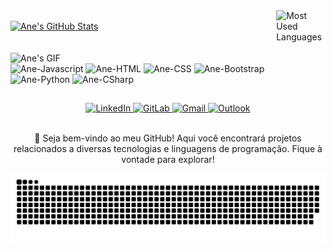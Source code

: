<div style="display: flex; justify-content: space-between; align-items: center;">
  <a href="https://github.com/AneDuarte">
    <img width="48%" src="https://github-readme-stats.vercel.app/api?username=AneDuarte&show_icons=true&theme=tokyonight&include_all_commits=true&count_private=true" alt="Ane's GitHub Stats">
  </a>
  <a href="https://github.com/AneDuarte">
    <img width="48%" align="right" src="https://github-readme-stats.vercel.app/api/top-langs/?username=AneDuarte&layout=compact&langs_count=7&theme=tokyonight" alt="Most Used Languages">
  </a>
</div>

<br>

<div>
  <img height="140" src="https://cdn.discordapp.com/attachments/917778748374384642/917778823183994910/picasion.com_0b01889b0e59e306d486874039c7f81e.gif" alt="Ane's GIF">
  <span style="display: block;">
      <img alt="Ane-Javascript" height="30" width="40" src="https://cdn.jsdelivr.net/gh/devicons/devicon/icons/javascript/javascript-original.svg">
      <img alt="Ane-HTML" height="30" width="40" src="https://cdn.jsdelivr.net/gh/devicons/devicon/icons/html5/html5-original.svg">
      <img alt="Ane-CSS" height="30" width="40" src="https://cdn.jsdelivr.net/gh/devicons/devicon/icons/css3/css3-original.svg">
      <img alt="Ane-Bootstrap" height="35" width="40" src="https://cdn.jsdelivr.net/gh/devicons/devicon/icons/bootstrap/bootstrap-original.svg">
      <img alt="Ane-Python" height="30" width="40" src="https://cdn.jsdelivr.net/gh/devicons/devicon/icons/python/python-original.svg">
      <img alt="Ane-CSharp" height="30" width="40" src="https://cdn.jsdelivr.net/gh/devicons/devicon/icons/csharp/csharp-original.svg">
  </span>
</div>

##

<div align="center"> 
  <a href="https://www.linkedin.com/in/anebduarte/" target="_blank">
    <img src="https://img.shields.io/badge/-LinkedIn-%230077B5?style=for-the-badge&logo=linkedin&logoColor=white" alt="LinkedIn">
  </a>
  <a href="https://gitlab.com/AneDuarte" target="_blank">
    <img src="https://img.shields.io/badge/GitLab-330F63?style=for-the-badge&logo=gitlab&logoColor=white" alt="GitLab">
  </a>
  <a href="mailto:anart.lodes73@gmail.com">
    <img src="https://img.shields.io/badge/-Gmail-%23333?style=for-the-badge&logo=gmail&logoColor=white" alt="Gmail">
  </a>
  <a href="mailto:ane_duarte@outlook.com">
    <img src="https://img.shields.io/badge/Microsoft_Outlook-0078D4?style=for-the-badge&logo=microsoft-outlook&logoColor=white" alt="Outlook">
  </a>
</div>

<br>

<div align="center">
  <p align="center">🚀 Seja bem-vindo ao meu GitHub! Aqui você encontrará projetos relacionados a diversas tecnologias e linguagens de programação. Fique à vontade para explorar!</p>
</div>

<div align="center">
  <img src="https://github.com/AneDuarte/AneDuarte/blob/output/github-contribution-grid-snake.svg" alt="Snake Animation">
</div>
